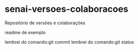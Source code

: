 # senai-versoes-colaboracoes
Repositório de versões e colaborações

readme de exemplo

lembrei do comando:git commit
lembrei do comando:git status



